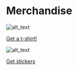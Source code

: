 # Merchandise
![alt_text](https://cdn.shopify.com/s/files/1/0101/8752/products/IMG_7672_medium.jpg)

[Get a t-shirt!](https://shop.planetargon.com/products/ohmyzsh-t-shirts)

![alt_text](https://cdn.shopify.com/s/files/1/0101/8752/products/2013-09-25_11.35.14_medium.jpg)

[Get stickers](https://shop.planetargon.com/collections/everything/products/ohmyzsh-stickers-set-of-3-stickers)